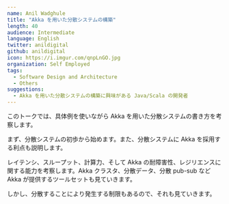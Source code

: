 ```yaml
---
name: Anil Wadghule
title: "Akka を用いた分散システムの構築"
length: 40
audience: Intermediate
language: English
twitter: anildigital
github: anildigital
icon: https://i.imgur.com/qnpLnGO.jpg
organization: Self Employed
tags:
  - Software Design and Architecture
  - Others
suggestions:
  - Akka を用いた分散システムの構築に興味がある Java/Scala の開発者
---
```

このトークでは、具体例を使いながら Akka を用いた分散システムの書き方を考察します。

まず、分散システムの初歩から始めます。また、分散システムに Akka を採用する利点も説明します。

レイテンシ、スループット、計算力、そして Akka の耐障害性、レジリエンスに関する能力を考察します。Akka クラスタ、分散データ、分散 pub-sub など Akka が提供するツールセットも見ていきます。

しかし、分散することにより発生する制限もあるので、それも見ていきます。
